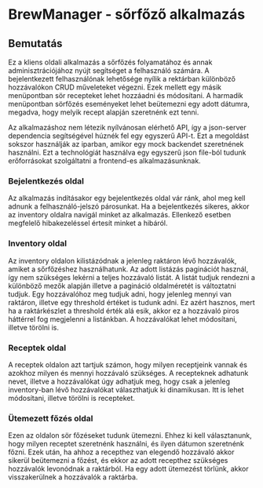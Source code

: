 # BrewManager - sőrfőző alkalmazás

## Bemutatás
Ez a kliens oldali alkalmazás a sőrfőzés folyamatához és annak adminisztrációjához nyújt segítséget a felhasználó számára. A bejelentkezett felhasználónak lehetősége nyílik a rektárban különböző hozzávalókon CRUD műveleteket végezni. Ezek mellett egy másik menüpontban sör recepteket lehet hozzáadni és módosítani. A harmadik menüpontban sörfőzés eseményeket lehet beütemezni egy adott dátumra, megadva, hogy melyik recept alapján szeretnénk ezt tenni.

Az alkalmazáshoz nem létezik nyílvánosan elérhető API, így a json-server dependencia segítségével húznék fel egy egyszerű API-t. Ezt a megoldást sokszor használják az iparban, amikor egy mock backendet szeretnének használni. Ezt a technológiát használva egy egyszerű json file-ból tudunk erőforrásokat szolgáltatni a frontend-es alkalmazásunknak. 

### Bejelentkezés oldal
Az alkalmazás indításakor egy bejelentkezés oldal vár ránk, ahol meg kell adnunk a felhasználó-jelszó párosunkat. Ha a bejelentkezés sikeres, akkor az inventory oldalra navigál minket az alkalmazás. Ellenkező esetben megfelelő hibakezeléssel értesít minket a hibáról.

### Inventory oldal
Az inventory oldalon kilistázódnak a jelenleg raktáron lévő hozzávalók, amiket a sőrfőzéshez használhatunk. Az adott listázás paginációt használ, így nem szükséges lekérni a teljes hozzávaló listát. A listát tudjuk rendezni a különböző mezők alapján illetve a pagináció oldalméretét is változtatni tudjuk. Egy hozzávalóhoz meg tudjuk adni, hogy jelenleg mennyi van raktáron, illetve egy threshold értéket is tudunk adni. Ez azért hasznos, mert ha a raktárkészlet a threshold érték alá esik, akkor ez a hozzávaló piros háttérrel fog megjelenni a listánkban. A hozzávalókat lehet módosítani, illetve törölni is.

### Receptek oldal
A receptek oldalon azt tartjuk számon, hogy milyen receptjeink vannak és azokhoz milyen és mennyi hozzávaló szükséges. A recepteknek adhatunk nevet, illetve a hozzávalókat úgy adhatjuk meg, hogy csak a jelenleg inventory-ban lévő hozzávalókat választhatjuk ki dinamikusan. Itt is lehet módosítani, illetve törölni is recepteket.

### Ütemezett főzés oldal
Ezen az oldalon sör főzéseket tudunk ütemezni. Ehhez ki kell választanunk, hogy milyen receptet szeretnénk használni, és ilyen dátumon szeretnénk főzni. Ezek után, ha ahhoz a recepthez van elegendő hozzávaló akkor sikerül beütemezni a főzést, és ekkor az adott recepthez szükséges hozzávalók levonódnak a raktárból. Ha egy adott ütemezést törlünk, akkor visszakerülnek a hozzávalók a raktárba.
